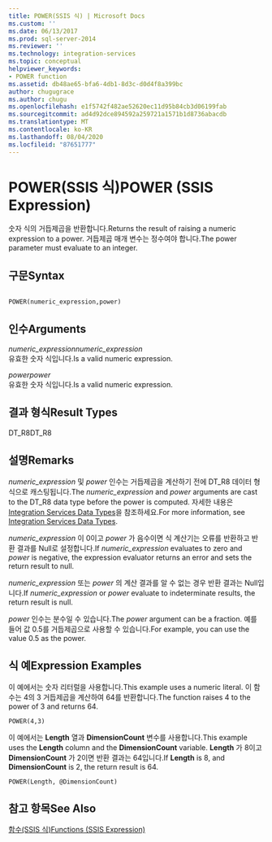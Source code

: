 ```yaml
---
title: POWER(SSIS 식) | Microsoft Docs
ms.custom: ''
ms.date: 06/13/2017
ms.prod: sql-server-2014
ms.reviewer: ''
ms.technology: integration-services
ms.topic: conceptual
helpviewer_keywords:
- POWER function
ms.assetid: db48ae65-bfa6-4db1-8d3c-d0d4f8a399bc
author: chugugrace
ms.author: chugu
ms.openlocfilehash: e1f5742f482ae52620ec11d95b84cb3d06199fab
ms.sourcegitcommit: ad4d92dce894592a259721a1571b1d8736abacdb
ms.translationtype: MT
ms.contentlocale: ko-KR
ms.lasthandoff: 08/04/2020
ms.locfileid: "87651777"
---
```

# <a name="power-ssis-expression"></a><span data-ttu-id="4d5e2-102">POWER(SSIS 식)</span><span class="sxs-lookup"><span data-stu-id="4d5e2-102">POWER (SSIS Expression)</span></span>
  <span data-ttu-id="4d5e2-103">숫자 식의 거듭제곱을 반환합니다.</span><span class="sxs-lookup"><span data-stu-id="4d5e2-103">Returns the result of raising a numeric expression to a power.</span></span> <span data-ttu-id="4d5e2-104">거듭제곱 매개 변수는 정수여야 합니다.</span><span class="sxs-lookup"><span data-stu-id="4d5e2-104">The power parameter must evaluate to an integer.</span></span>  
  
## <a name="syntax"></a><span data-ttu-id="4d5e2-105">구문</span><span class="sxs-lookup"><span data-stu-id="4d5e2-105">Syntax</span></span>  
  
```  
  
POWER(numeric_expression,power)  
```  
  
## <a name="arguments"></a><span data-ttu-id="4d5e2-106">인수</span><span class="sxs-lookup"><span data-stu-id="4d5e2-106">Arguments</span></span>  
 <span data-ttu-id="4d5e2-107">*numeric_expression*</span><span class="sxs-lookup"><span data-stu-id="4d5e2-107">*numeric_expression*</span></span>  
 <span data-ttu-id="4d5e2-108">유효한 숫자 식입니다.</span><span class="sxs-lookup"><span data-stu-id="4d5e2-108">Is a valid numeric expression.</span></span>  
  
 <span data-ttu-id="4d5e2-109">*power*</span><span class="sxs-lookup"><span data-stu-id="4d5e2-109">*power*</span></span>  
 <span data-ttu-id="4d5e2-110">유효한 숫자 식입니다.</span><span class="sxs-lookup"><span data-stu-id="4d5e2-110">Is a valid numeric expression.</span></span>  
  
## <a name="result-types"></a><span data-ttu-id="4d5e2-111">결과 형식</span><span class="sxs-lookup"><span data-stu-id="4d5e2-111">Result Types</span></span>  
 <span data-ttu-id="4d5e2-112">DT_R8</span><span class="sxs-lookup"><span data-stu-id="4d5e2-112">DT_R8</span></span>  
  
## <a name="remarks"></a><span data-ttu-id="4d5e2-113">설명</span><span class="sxs-lookup"><span data-stu-id="4d5e2-113">Remarks</span></span>  
 <span data-ttu-id="4d5e2-114">*numeric_expression* 및 *power* 인수는 거듭제곱을 계산하기 전에 DT_R8 데이터 형식으로 캐스팅됩니다.</span><span class="sxs-lookup"><span data-stu-id="4d5e2-114">The *numeric_expression* and *power* arguments are cast to the DT_R8 data type before the power is computed.</span></span> <span data-ttu-id="4d5e2-115">자세한 내용은 [Integration Services Data Types](../data-flow/integration-services-data-types.md)을 참조하세요.</span><span class="sxs-lookup"><span data-stu-id="4d5e2-115">For more information, see [Integration Services Data Types](../data-flow/integration-services-data-types.md).</span></span>  
  
 <span data-ttu-id="4d5e2-116">*numeric_expression* 이 0이고 *power* 가 음수이면 식 계산기는 오류를 반환하고 반환 결과를 Null로 설정합니다.</span><span class="sxs-lookup"><span data-stu-id="4d5e2-116">If *numeric_expression* evaluates to zero and *power* is negative, the expression evaluator returns an error and sets the return result to null.</span></span>  
  
 <span data-ttu-id="4d5e2-117">*numeric_expression* 또는 *power* 의 계산 결과를 알 수 없는 경우 반환 결과는 Null입니다.</span><span class="sxs-lookup"><span data-stu-id="4d5e2-117">If *numeric_expression* or *power* evaluate to indeterminate results, the return result is null.</span></span>  
  
 <span data-ttu-id="4d5e2-118">*power* 인수는 분수일 수 있습니다.</span><span class="sxs-lookup"><span data-stu-id="4d5e2-118">The *power* argument can be a fraction.</span></span> <span data-ttu-id="4d5e2-119">예를 들어 값 0.5를 거듭제곱으로 사용할 수 있습니다.</span><span class="sxs-lookup"><span data-stu-id="4d5e2-119">For example, you can use the value 0.5 as the power.</span></span>  
  
## <a name="expression-examples"></a><span data-ttu-id="4d5e2-120">식 예</span><span class="sxs-lookup"><span data-stu-id="4d5e2-120">Expression Examples</span></span>  
 <span data-ttu-id="4d5e2-121">이 예에서는 숫자 리터럴을 사용합니다.</span><span class="sxs-lookup"><span data-stu-id="4d5e2-121">This example uses a numeric literal.</span></span> <span data-ttu-id="4d5e2-122">이 함수는 4의 3 거듭제곱을 계산하여 64를 반환합니다.</span><span class="sxs-lookup"><span data-stu-id="4d5e2-122">The function raises 4 to the power of 3 and returns 64.</span></span>  
  
```  
POWER(4,3)  
```  
  
 <span data-ttu-id="4d5e2-123">이 예에서는 **Length** 열과 **DimensionCount** 변수를 사용합니다.</span><span class="sxs-lookup"><span data-stu-id="4d5e2-123">This example uses the **Length** column and the **DimensionCount** variable.</span></span> <span data-ttu-id="4d5e2-124">**Length** 가 8이고 **DimensionCount** 가 2이면 반환 결과는 64입니다.</span><span class="sxs-lookup"><span data-stu-id="4d5e2-124">If **Length** is 8, and **DimensionCount** is 2, the return result is 64.</span></span>  
  
```  
POWER(Length, @DimensionCount)   
```  
  
## <a name="see-also"></a><span data-ttu-id="4d5e2-125">참고 항목</span><span class="sxs-lookup"><span data-stu-id="4d5e2-125">See Also</span></span>  
 [<span data-ttu-id="4d5e2-126">함수&#40;SSIS 식&#41;</span><span class="sxs-lookup"><span data-stu-id="4d5e2-126">Functions &#40;SSIS Expression&#41;</span></span>](functions-ssis-expression.md)  
  
  
